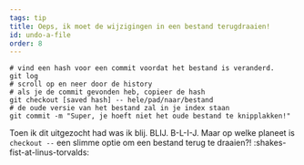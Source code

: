 ```yaml
---
tags: tip
title: Oeps, ik moet de wijzigingen in een bestand terugdraaien!
id: undo-a-file
order: 8
---
```


```git
# vind een hash voor een commit voordat het bestand is veranderd.
git log
# scroll op en neer door de history
# als je de commit gevonden heb, copieer de hash
git checkout [saved hash] -- hele/pad/naar/bestand
# de oude versie van het bestand zal in je index staan
git commit -m "Super, je hoeft niet het oude bestand te knipplakken!"
```

Toen ik dit uitgezocht had was ik blij. BLIJ. B-L-I-J. Maar op welke planeet is `checkout --` een slimme optie om een bestand terug te draaien?! :shakes-fist-at-linus-torvalds:
